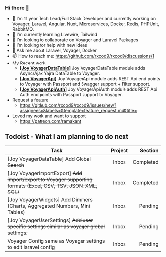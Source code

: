 ### Hi there 👋

- 🔭 I’m 11 year Tech Lead/Full Stack Developer and currently working on Voyager, Laravel, Angular, Nuxt, Microservices, Docker, Redis, PHPUnit, RabbitMQ.
- 🌱 I’m currently learning Livewire, Tailwind
- 👯 I’m looking to collaborate on Voyager and Laravel Packages
- 🤔 I’m looking for help with new ideas
- 💬 Ask me about Laravel, Voyager, Docker
- 📫 How to reach me: https://github.com/rxcod9/rxcod9/discussions/1
- My Recent work
  - **[[Joy VoyagerDataTable](https://github.com/rxcod9/joy-voyager-datatable)]** Joy VoyagerDataTable module adds Async/Ajax Yajra DataTable to Voyager.
  - **[[Joy VoyagerApi](https://github.com/rxcod9/joy-voyager-api)]** Joy VoyagerApi module adds REST Api end points to Voyager with Passport and Swagger support + Filter support.
  - **[[Joy VoyagerApiAuth](https://github.com/rxcod9/joy-voyager-api-auth)]** Joy VoyagerApiAuth module adds REST Api Auth end points with Passport support to Voyager.
- Request a feature
  - https://github.com/rxcod9/rxcod9/issues/new?assignees=&labels=&template=feature_request.md&title=
- Loved my work and want to support 
  - https://patreon.com/ramakant


## Todoist - What I am planning to do next

<!-- TODO-IST:START -->
| Task        | Project           | Section  |           
| ------------- |:-------------:| -----:|           
| [Joy VoyagerDataTable] ~~Add Global Search~~        | Inbox           | Completed  |           
| [Joy VoyagerImportExport] ~~Add import/export to Voyager supporting formats (Excel, CSV, TSV, JSON, XML, SQL)~~        | Inbox           | Completed  |           
| [Joy VoyagerWidgets] Add Dimmers (Charts, Aggregated Numbers, Mini Tables)        | Inbox           | Pending  |           
| [Joy VoyagerUserSettings] ~~Add user specific settings similar as voyager global settings.~~        | Inbox           | Pending  |           
| Voyager Config same as Voyager settings to edit laravel config        | Inbox           | Pending  |
<!-- TODO-IST:END -->

